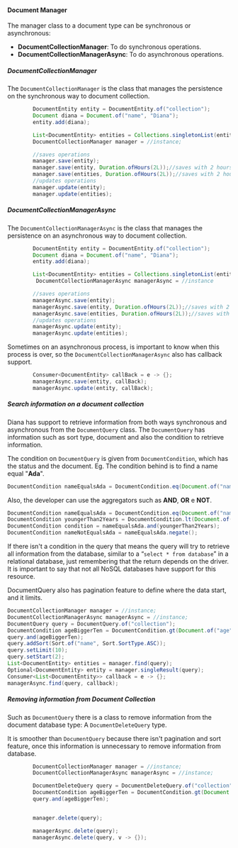 #### Document Manager

The manager class to a document type can be synchronous or asynchronous:

* **DocumentCollectionManager**: To do synchronous operations.
* **DocumentCollectionManagerAsync**: To do asynchronous operations.

##### **DocumentCollectionManager**

The `DocumentCollectionManager` is the class that manages the persistence on the synchronous way to document collection.

```java
        DocumentEntity entity = DocumentEntity.of("collection");
        Document diana = Document.of("name", "Diana");
        entity.add(diana);

        List<DocumentEntity> entities = Collections.singletonList(entity);
        DocumentCollectionManager manager = //instance;

        //saves operations
        manager.save(entity);
        manager.save(entity, Duration.ofHours(2L));//saves with 2 hours of TTL
        manager.save(entities, Duration.ofHours(2L));//saves with 2 hours of TTL
        //updates operations
        manager.update(entity);
        manager.update(entities);
```

##### **DocumentCollectionManagerAsync**

The `DocumentCollectionManagerAsync` is the class that manages the persistence on an asynchronous way to document collection.

```java
        DocumentEntity entity = DocumentEntity.of("collection");
        Document diana = Document.of("name", "Diana");
        entity.add(diana);

        List<DocumentEntity> entities = Collections.singletonList(entity);
         DocumentCollectionManagerAsync managerAsync = //instance

        //saves operations
        managerAsync.save(entity);
        managerAsync.save(entity, Duration.ofHours(2L));//saves with 2 hours of TTL
        managerAsync.save(entities, Duration.ofHours(2L));//saves with 2 hours of TTL
        //updates operations
        managerAsync.update(entity);
        managerAsync.update(entities);
```

Sometimes on an asynchronous process, is important to know when this process is over, so the `DocumentCollectionManagerAsync` also has callback support.

```java
        Consumer<DocumentEntity> callBack = e -> {};
        managerAsync.save(entity, callBack);
        managerAsync.update(entity, callBack);
```

##### Search information on a document collection

#### 

Diana has support to retrieve information from both ways synchronous and asynchronous from the `DocumentQuery` class. The `DocumentQuery`  has information such as sort type, document and also the condition to retrieve information.

The condition on `DocumentQuery` is given from `DocumentCondition`, which has the status and the document. Eg. The condition behind is to find a name equal "**Ada**".

```java
DocumentCondition nameEqualsAda = DocumentCondition.eq(Document.of("name", “Ada”));
```

Also, the developer can use the aggregators such as **AND**, **OR** e **NOT**.

```java
DocumentCondition nameEqualsAda = DocumentCondition.eq(Document.of("name", "Ada"));
DocumentCondition youngerThan2Years = DocumentCondition.lt(Document.of("age", 2));
DocumentCondition condition = nameEqualsAda.and(youngerThan2Years);
DocumentCondition nameNotEqualsAda = nameEqualsAda.negate();
```

If there isn't a condition in the query that means the query will try to retrieve all information from the database, similar to a “`select * from database`” in a relational database, just remembering that the return depends on the driver. It is important to say that not all NoSQL databases have support for this resource.

DocumentQuery also has pagination feature to define where the data start, and it limits.

```java
DocumentCollectionManager manager = //instance;
DocumentCollectionManagerAsync managerAsync = //instance;
DocumentQuery query = DocumentQuery.of("collection");
DocumentCondition ageBiggerTen = DocumentCondition.gt(Document.of("age", 10));
query.and(ageBiggerTen);
query.addSort(Sort.of("name", Sort.SortType.ASC));
query.setLimit(10);
query.setStart(2);
List<DocumentEntity> entities = manager.find(query);
Optional<DocumentEntity> entity = manager.singleResult(query);
Consumer<List<DocumentEntity>> callback = e -> {};
managerAsync.find(query, callback);
```

##### Removing information from Document Collection

Such as `DocumentQuery` there is a class to remove information from the document database type: A `DocumentDeleteQuery` type.

It is smoother than `DocumentQuery` because there isn't pagination and sort feature, once this information is unnecessary to remove information from database.

```java
        DocumentCollectionManager manager = //instance;
        DocumentCollectionManagerAsync managerAsync = //instance;

        DocumentDeleteQuery query = DocumentDeleteQuery.of("collection");
        DocumentCondition ageBiggerTen = DocumentCondition.gt(Document.of("age", 10));
        query.and(ageBiggerTen);


        manager.delete(query);

        managerAsync.delete(query);
        managerAsync.delete(query, v -> {});
```



